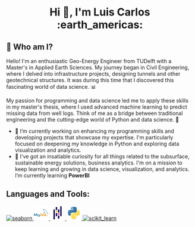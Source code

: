 <h1 align="center">Hi 👋, I'm Luis Carlos :earth_americas: </h1>

## 🚀 Who am I? 
Hello! I'm an enthusiastic Geo-Energy Engineer from TUDelft with a Master's in Applied Earth Sciences. My journey began in Civil Engineering, where I delved into infrastructure projects, designing tunnels and other geotechnical structures. It was during this time that I discovered this fascinating world of data science. 📊

My passion for programming and data science led me to apply these skills in my master's thesis, where I used advanced machine learning to predict missing data from well logs. Think of me as a bridge between traditional engineering and the cutting-edge world of Python and data science. 🌉

- 🔭 I’m currently working on enhancing my programming skills and developing projects that showcase my expertise. I'm particularly focused on deepening my knowledge in Python and exploring data visualization and analytics.
- 🌱 I've got an insatiable curiosity for all things related to the subsurface, sustainable energy solutions, business analytics. I'm on a mission to keep learning and growing in data science, visualization, and analytics. I’m currently learning **PowerBI**


## Languages and Tools:
<p align="left"> 
  <a href="https://seaborn.pydata.org/" target="_blank" rel="noreferrer"> <img src="https://seaborn.pydata.org/_images/logo-mark-lightbg.svg" alt="seaborn" width="40" height="40"/> </a>
  <!-- Existing icons -->
  <a href="https://www.mysql.com/" target="_blank" rel="noreferrer"> <img src="https://raw.githubusercontent.com/devicons/devicon/master/icons/mysql/mysql-original-wordmark.svg" alt="mysql" width="40" height="40"/> </a>
  <a href="https://pandas.pydata.org/" target="_blank" rel="noreferrer"> <img src="https://raw.githubusercontent.com/devicons/devicon/2ae2a900d2f041da66e950e4d48052658d850630/icons/pandas/pandas-original.svg" alt="pandas" width="40" height="40"/> </a>
  <a href="https://www.python.org" target="_blank" rel="noreferrer"> <img src="https://raw.githubusercontent.com/devicons/devicon/master/icons/python/python-original.svg" alt="python" width="40" height="40"/> </a>
  <a href="https://scikit-learn.org/" target="_blank" rel="noreferrer"> <img src="https://upload.wikimedia.org/wikipedia/commons/0/05/Scikit_learn_logo_small.svg" alt="scikit_learn" width="40" height="40"/> </a>
</p>
